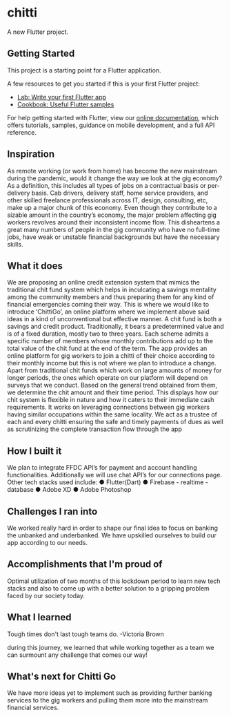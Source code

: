 # chitti

A new Flutter project.

## Getting Started

This project is a starting point for a Flutter application.

A few resources to get you started if this is your first Flutter project:

- [Lab: Write your first Flutter app](https://flutter.dev/docs/get-started/codelab)
- [Cookbook: Useful Flutter samples](https://flutter.dev/docs/cookbook)

For help getting started with Flutter, view our
[online documentation](https://flutter.dev/docs), which offers tutorials,
samples, guidance on mobile development, and a full API reference.

## Inspiration

As remote working (or work from home) has become the new mainstream during the pandemic,
would it change the way we look at the gig economy? As a definition, this includes all types of
jobs on a contractual basis or per-delivery basis. Cab drivers, delivery staff, home service
providers, and other skilled freelance professionals across IT, design, consulting, etc, make up a
major chunk of this economy.
Even though they contribute to a sizable amount in the country’s economy, the major problem
affecting gig workers revolves around their inconsistent income flow. This disheartens a great
many numbers of people in the gig community who have no full-time jobs, have weak or unstable
financial backgrounds but have the necessary skills.

## What it does

We are proposing an online credit extension system that mimics the traditional chit fund system
which helps in inculcating a savings mentality among the community members and thus
preparing them for any kind of financial emergencies coming their way.
This is where we would like to introduce ‘ChittiGo’, an online platform where we implement
above said ideas in a kind of unconventional but effective manner.
A chit fund is both a savings and credit product. Traditionally, it bears a predetermined value
and is of a fixed duration, mostly two to three years. Each scheme admits a specific number of
members whose monthly contributions add up to the total value of the chit fund at the end of the
term.
The app provides an online platform for gig workers to join a chitti of their choice according to
their monthly income but this is not where we plan to introduce a change.
Apart from traditional chit funds which work on large amounts of money for longer periods, the
ones which operate on our platform will depend on surveys that we conduct. Based on the
general trend obtained from them, we determine the chit amount and their time period. This
displays how our chit system is flexible in nature and how it caters to their immediate cash
requirements. It works on leveraging connections between gig workers having similar
occupations within the same locality.
We act as a trustee of each and every chitti ensuring the safe and timely payments of dues as
well as scrutinizing the complete transaction flow through the app


## How I built it

We plan to integrate FFDC API’s for payment and account handling functionalities. Additionally
we will use chat API’s for our connections page. Other tech stacks used include:
● Flutter(Dart)
● Firebase - realtime - database
● Adobe XD
● Adobe Photoshop

## Challenges I ran into

We worked really hard in order to shape our final idea to focus on banking the unbanked and
underbanked. We have upskilled ourselves to build our app according to our needs.

## Accomplishments that I'm proud of

Optimal utilization of two months of this lockdown period to learn new tech stacks and also to
come up with a better solution to a gripping problem faced by our society today.

## What I learned

Tough times don't last tough teams do.
-Victoria Brown

during this journey, we learned that while working together as a team we can surmount any challenge that comes our way!

## What's next for Chitti Go

We have more ideas yet to implement such as providing further banking services to the gig
workers and pulling them more into the mainstream financial services.
